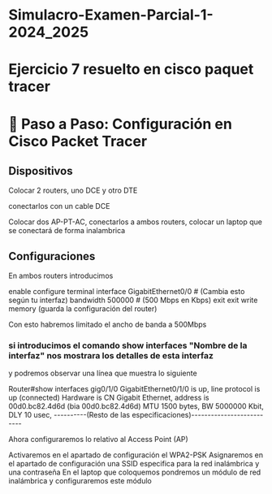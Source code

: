 # Simulacro-Examen-Parcial-1-2024_2025

# Ejercicio 7 resuelto en cisco paquet tracer

# 🔹 Paso a Paso: Configuración en Cisco Packet Tracer

## Dispositivos

Colocar 2 routers, uno DCE y otro DTE 

conectarlos con un cable DCE

Colocar dos AP-PT-AC, conectarlos a ambos routers, colocar un laptop que se conectará de forma inalambrica

## Configuraciones

En ambos routers introducimos 

enable
configure terminal
interface GigabitEthernet0/0  # (Cambia esto según tu interfaz)
bandwidth 500000  # (500 Mbps en Kbps)
exit
exit
write memory (guarda la configuración del router)

Con esto habremos limitado el ancho de banda a 500Mbps

### si introducimos el comando show interfaces "Nombre de la interfaz" nos mostrara los detalles de esta interfaz 

y podremos observar una línea que muestra lo siguiente 

Router#show interfaces gig0/1/0
GigabitEthernet0/1/0 is up, line protocol is up (connected)
  Hardware is CN Gigabit Ethernet, address is 00d0.bc82.4d6d (bia 00d0.bc82.4d6d)
  MTU 1500 bytes, BW 5000000 Kbit, DLY 10 usec,
  ----------(Resto de las especificaciones)--------------------------


  Ahora configuraremos lo relativo al Access Point (AP) 

Activaremos en el apartado de configuración el WPA2-PSK Asignaremos en el apartado de configuración una SSID especifica para la red inalámbrica y una contraseña 
En el laptop que coloquemos pondremos un módulo de red inalámbrica y configuraremos este módulo

